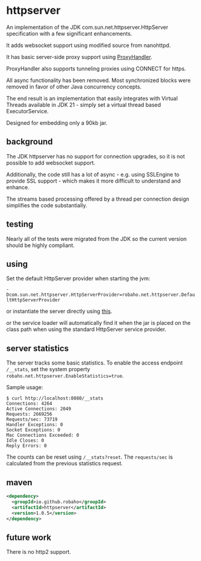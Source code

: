 # httpserver

An implementation of the JDK com.sun.net.httpserver.HttpServer specification with a few significant enhancements.

It adds websocket support using modified source from nanohttpd.

It has basic server-side proxy support using [ProxyHandler](https://github.com/robaho/httpserver/blob/main/src/main/java/robaho/net/httpserver/extras/ProxyHandler.java).

ProxyHandler also supports tunneling proxies using CONNECT for https.

All async functionality has been removed. Most synchronized blocks were removed in favor of other Java concurrency concepts.

The end result is an implementation that easily integrates with Virtual Threads available in JDK 21 - simply set a virtual thread based ExecutorService.

Designed for embedding only a 90kb jar.

## background

The JDK httpserver has no support for connection upgrades, so it is not possible to add websocket support.

Additionally, the code still has a lot of async - e.g. using SSLEngine to provide SSL support - which makes it more difficult to understand and enhance.

The streams based processing offered by a thread per connection design simplifies the code substantially.

## testing

Nearly all of the tests were migrated from the JDK so the current version should be highly compliant.

## using

Set the default HttpServer provider when starting the jvm:

<code>-Dcom.sun.net.httpserver.HttpServerProvider=robaho.net.httpserver.DefaultHttpServerProvider</code>

or instantiate the server directly using [this](https://github.com/robaho/httpserver/blob/main/src/main/java/robaho/net/httpserver/DefaultHttpServerProvider.java#L33).

or the service loader will automatically find it when the jar is placed on the class path when using the standard HttpServer service provider.

## server statistics

The server tracks some basic statistics. To enable the access endpoint `/__stats`, set the system property `robaho.net.httpserver.EnableStatistics=true`.

Sample usage:

```shell
$ curl http://localhost:8080/__stats
Connections: 4264
Active Connections: 2049
Requests: 2669256
Requests/sec: 73719
Handler Exceptions: 0
Socket Exceptions: 0
Mac Connections Exceeded: 0
Idle Closes: 0
Reply Errors: 0
```

The counts can be reset using `/__stats?reset`. The `requests/sec` is calculated from the previous statistics request. 

## maven

```xml
<dependency>
  <groupId>io.github.robaho</groupId>
  <artifactId>httpserver</artifactId>
  <version>1.0.5</version>
</dependency>
```
## future work

There is no http2 support.
